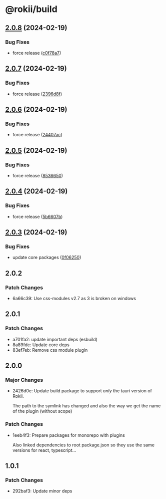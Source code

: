 # @rokii/build

## [2.0.8](https://github.com/RokiiApp/app/compare/build-v2.0.7...build-v2.0.8) (2024-02-19)


### Bug Fixes

* force release ([c0f78a7](https://github.com/RokiiApp/app/commit/c0f78a7ebd0cf6b37da2dfc47321231446ae7dde))

## [2.0.7](https://github.com/RokiiApp/app/compare/build-v2.0.6...build-v2.0.7) (2024-02-19)


### Bug Fixes

* force release ([2396d8f](https://github.com/RokiiApp/app/commit/2396d8f1a3f5dba2eff5929fc71cac2940eaf8a0))

## [2.0.6](https://github.com/RokiiApp/app/compare/build-v2.0.5...build-v2.0.6) (2024-02-19)


### Bug Fixes

* force release ([24407ac](https://github.com/RokiiApp/app/commit/24407ac90d42d775cd720c2fa539a24da0b54acf))

## [2.0.5](https://github.com/RokiiApp/app/compare/build-v2.0.4...build-v2.0.5) (2024-02-19)


### Bug Fixes

* force release ([8536650](https://github.com/RokiiApp/app/commit/85366504572a6193993f1d265936168a6868e5d0))

## [2.0.4](https://github.com/RokiiApp/app/compare/build-v2.0.3...build-v2.0.4) (2024-02-19)


### Bug Fixes

* force release ([5b6607b](https://github.com/RokiiApp/app/commit/5b6607b697700de5f557c7955bd0c6887969a1eb))

## [2.0.3](https://github.com/RokiiApp/app/compare/build-v2.0.2...build-v2.0.3) (2024-02-19)


### Bug Fixes

* update core packages ([0f06250](https://github.com/RokiiApp/app/commit/0f06250c60db08cb6a73c1e88871a187f2310fdc))

## 2.0.2

### Patch Changes

- 6a66c39: Use css-modules v2.7 as 3 is broken on windows

## 2.0.1

### Patch Changes

- a701fa2: update important deps (esbuild)
- 8a89fdc: Update core deps
- 83ef7eb: Remove css module plugin

## 2.0.0

### Major Changes

- 2426d0e: Update build package to support _only_ the tauri version of Rokii.

  The path to the symlink has changed and also the way we get the name of the plugin (without scope)

### Patch Changes

- 1eeb4f3: Prepare packages for monorepo with plugins

  Also linked dependencies to root package.json so they use the same versions for react, typescript...

## 1.0.1

### Patch Changes

- 292baf3: Update minor deps
